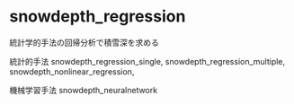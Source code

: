 # snowdepth_regression
統計学的手法の回帰分析で積雪深を求める

統計的手法
snowdepth_regression_single, 
snowdepth_regression_multiple, 
snowdepth_nonlinear_regression, 

機械学習手法
snowdepth_neuralnetwork
